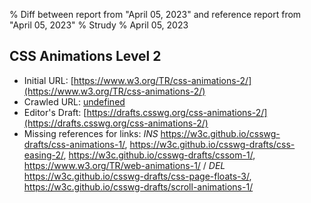 % Diff between report from "April 05, 2023" and reference report from "April 05, 2023"
% Strudy
% April 05, 2023

## CSS Animations Level 2

- Initial URL: [https://www.w3.org/TR/css-animations-2/](https://www.w3.org/TR/css-animations-2/)
- Crawled URL: [undefined](undefined)
- Editor's Draft: [https://drafts.csswg.org/css-animations-2/](https://drafts.csswg.org/css-animations-2/)
- Missing references for links: *INS* https://w3c.github.io/csswg-drafts/css-animations-1/, https://w3c.github.io/csswg-drafts/css-easing-2/, https://w3c.github.io/csswg-drafts/cssom-1/, https://www.w3.org/TR/web-animations-1/ / *DEL* https://w3c.github.io/csswg-drafts/css-page-floats-3/, https://w3c.github.io/csswg-drafts/scroll-animations-1/



